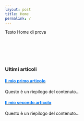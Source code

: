 ```yaml
---
layout: post
title: Home
permalink: /
---
```


Testo Home di prova

<br><br><br><br>

### Ultimi articoli

<div class="post-preview">
  <a href="test/2025-05-29-post1.html">
    <h4 style="color: #007BFF;">Il mio primo articolo</h4>
  </a>
  <p>Questo è un riepilogo del contenuto...</p>
</div>

<div class="post-preview">
  <a href="test/2025-05-29-post2.html">
    <h4 style="color: #007BFF;">Il mio secondo articolo</h4>
  </a>
  <p>Questo è un riepilogo del contenuto...</p>
</div>
